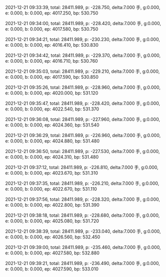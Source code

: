 2021-12-21 09:33:39, total: 28411.989, p: -228.750, delta:7.000 手, g:0.000, e: 0.000, b: 0.000, ep: 4017.250, bp: 530.750

2021-12-21 09:34:00, total: 28411.989, p: -228.420, delta:7.000 手, g:0.000, e: 0.000, b: 0.000, ep: 4017.580, bp: 530.750

2021-12-21 09:34:21, total: 28411.989, p: -230.230, delta:7.000 手, g:0.000, e: 0.000, b: 0.000, ep: 4016.410, bp: 530.830

2021-12-21 09:34:42, total: 28411.989, p: -229.370, delta:7.000 手, g:0.000, e: 0.000, b: 0.000, ep: 4016.710, bp: 530.760

2021-12-21 09:35:03, total: 28411.989, p: -229.210, delta:7.000 手, g:0.000, e: 0.000, b: 0.000, ep: 4017.590, bp: 530.850

2021-12-21 09:35:26, total: 28411.989, p: -228.960, delta:7.000 手, g:0.000, e: 0.000, b: 0.000, ep: 4020.000, bp: 531.120

2021-12-21 09:35:47, total: 28411.989, p: -228.420, delta:7.000 手, g:0.000, e: 0.000, b: 0.000, ep: 4022.540, bp: 531.370

2021-12-21 09:36:08, total: 28411.989, p: -227.960, delta:7.000 手, g:0.000, e: 0.000, b: 0.000, ep: 4024.360, bp: 531.540

2021-12-21 09:36:29, total: 28411.989, p: -226.960, delta:7.000 手, g:0.000, e: 0.000, b: 0.000, ep: 4024.880, bp: 531.480

2021-12-21 09:36:50, total: 28411.989, p: -227.530, delta:7.000 手, g:0.000, e: 0.000, b: 0.000, ep: 4024.310, bp: 531.480

2021-12-21 09:37:12, total: 28411.989, p: -226.810, delta:7.000 手, g:0.000, e: 0.000, b: 0.000, ep: 4023.670, bp: 531.310

2021-12-21 09:37:35, total: 28411.989, p: -226.210, delta:7.000 手, g:0.000, e: 0.000, b: 0.000, ep: 4022.670, bp: 531.110

2021-12-21 09:37:56, total: 28411.989, p: -228.320, delta:7.000 手, g:0.000, e: 0.000, b: 0.000, ep: 4022.800, bp: 531.390

2021-12-21 09:38:18, total: 28411.989, p: -228.680, delta:7.000 手, g:0.000, e: 0.000, b: 0.000, ep: 4025.080, bp: 531.720

2021-12-21 09:38:39, total: 28411.989, p: -233.040, delta:7.000 手, g:0.000, e: 0.000, b: 0.000, ep: 4026.560, bp: 532.450

2021-12-21 09:39:00, total: 28411.989, p: -235.460, delta:7.000 手, g:0.000, e: 0.000, b: 0.000, ep: 4027.580, bp: 532.880

2021-12-21 09:39:21, total: 28411.989, p: -236.490, delta:7.000 手, g:0.000, e: 0.000, b: 0.000, ep: 4027.590, bp: 533.010